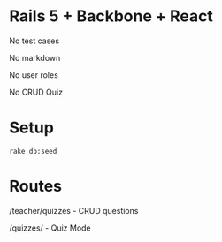 # Rails 5 + Backbone + React

No test cases

No markdown

No user roles

No CRUD Quiz

# Setup
`rake db:seed`

# Routes
/teacher/quizzes - CRUD questions

/quizzes/ - Quiz Mode
